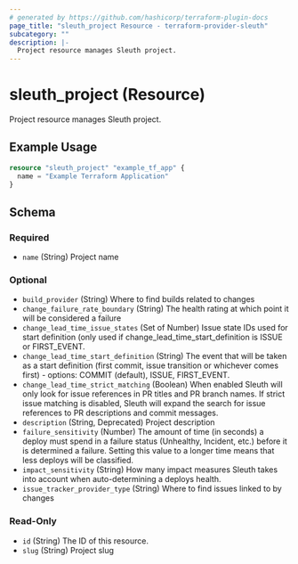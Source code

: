 ```yaml
---
# generated by https://github.com/hashicorp/terraform-plugin-docs
page_title: "sleuth_project Resource - terraform-provider-sleuth"
subcategory: ""
description: |-
  Project resource manages Sleuth project.
---
```


# sleuth_project (Resource)

Project resource manages Sleuth project.

## Example Usage

```terraform
resource "sleuth_project" "example_tf_app" {
  name = "Example Terraform Application"
}
```

<!-- schema generated by tfplugindocs -->
## Schema

### Required

- `name` (String) Project name

### Optional

- `build_provider` (String) Where to find builds related to changes
- `change_failure_rate_boundary` (String) The health rating at which point it will be considered a failure
- `change_lead_time_issue_states` (Set of Number) Issue state IDs used for start definition (only used if change_lead_time_start_definition is ISSUE or FIRST_EVENT.
- `change_lead_time_start_definition` (String) The event that will be taken as a start definition (first commit, issue transition or whichever comes first) - options: COMMIT (default), ISSUE, FIRST_EVENT.
- `change_lead_time_strict_matching` (Boolean) When enabled Sleuth will only look for issue references in PR titles and PR branch names. If strict issue matching is disabled, Sleuth will expand the search for issue references to PR descriptions and commit messages.
- `description` (String, Deprecated) Project description
- `failure_sensitivity` (Number) The amount of time (in seconds) a deploy must spend in a failure status (Unhealthy, Incident, etc.) before it is determined a failure. Setting this value to a longer time means that less deploys will be classified.
- `impact_sensitivity` (String) How many impact measures Sleuth takes into account when auto-determining a deploys health.
- `issue_tracker_provider_type` (String) Where to find issues linked to by changes

### Read-Only

- `id` (String) The ID of this resource.
- `slug` (String) Project slug
